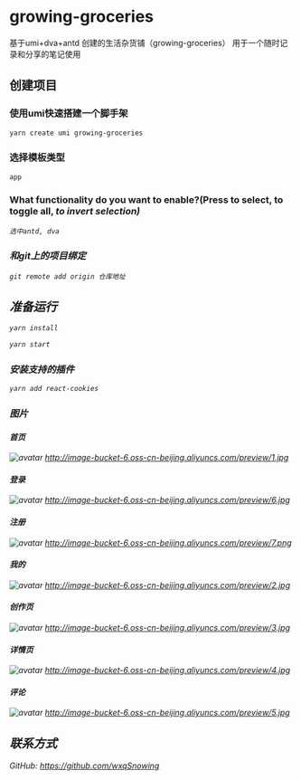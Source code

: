 # growing-groceries
基于umi+dva+antd 创建的生活杂货铺（growing-groceries）
用于一个随时记录和分享的笔记使用

## 创建项目
### 使用umi快速搭建一个脚手架
```bash
yarn create umi growing-groceries
```
### 选择模板类型
    app
### What functionality do you want to enable?(Press <space> to select, <a> to toggle all, <i> to invert selection)
    选中antd, dva

### 和git上的项目绑定
    git remote add origin 仓库地址

## 准备运行

```bash
yarn install
```

```bash
yarn start
```

### 安装支持的插件

```bash
yarn add react-cookies
```
### 图片
#### 首页
![avatar](http://image-bucket-6.oss-cn-beijing.aliyuncs.com/preview/1.jpg)
http://image-bucket-6.oss-cn-beijing.aliyuncs.com/preview/1.jpg

#### 登录
![avatar](http://image-bucket-6.oss-cn-beijing.aliyuncs.com/preview/6.jpg)
http://image-bucket-6.oss-cn-beijing.aliyuncs.com/preview/6.jpg

#### 注册
![avatar](http://image-bucket-6.oss-cn-beijing.aliyuncs.com/preview/7.png)
http://image-bucket-6.oss-cn-beijing.aliyuncs.com/preview/7.png

#### 我的
![avatar](http://image-bucket-6.oss-cn-beijing.aliyuncs.com/preview/2.jpg)
http://image-bucket-6.oss-cn-beijing.aliyuncs.com/preview/2.jpg

#### 创作页
![avatar](http://image-bucket-6.oss-cn-beijing.aliyuncs.com/preview/3.jpg)
http://image-bucket-6.oss-cn-beijing.aliyuncs.com/preview/3.jpg

#### 详情页
![avatar](http://image-bucket-6.oss-cn-beijing.aliyuncs.com/preview/4.jpg)
http://image-bucket-6.oss-cn-beijing.aliyuncs.com/preview/4.jpg

#### 评论
![avatar](http://image-bucket-6.oss-cn-beijing.aliyuncs.com/preview/5.jpg)
http://image-bucket-6.oss-cn-beijing.aliyuncs.com/preview/5.jpg


## 联系方式
GitHub:  https://github.com/wxqSnowing